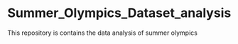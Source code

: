 # Summer_Olympics_Dataset_analysis
This repository is contains the data analysis of summer olympics
